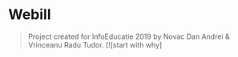 # Webill
> Project created for InfoEducatie 2019 by Novac Dan Andrei & Vrinceanu Radu Tudor.
[![start with why]
